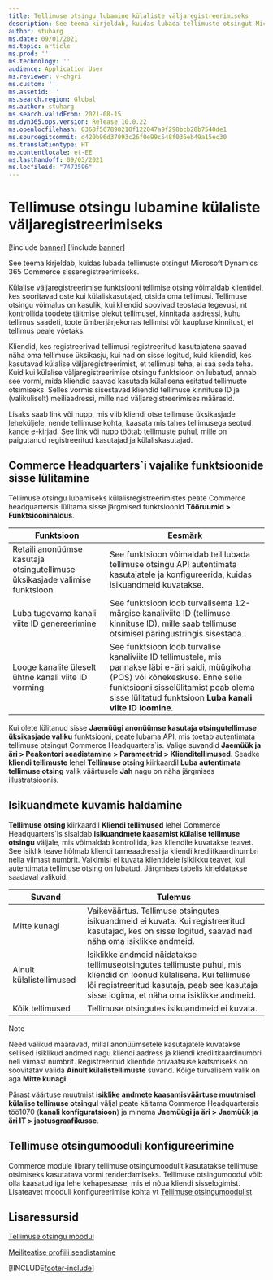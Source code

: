 ```yaml
---
title: Tellimuse otsingu lubamine külaliste väljaregistreerimiseks
description: See teema kirjeldab, kuidas lubada tellimuste otsingut Microsoft Dynamics 365 Commerce sisseregistreerimiseks.
author: stuharg
ms.date: 09/01/2021
ms.topic: article
ms.prod: ''
ms.technology: ''
audience: Application User
ms.reviewer: v-chgri
ms.custom: ''
ms.assetid: ''
ms.search.region: Global
ms.author: stuharg
ms.search.validFrom: 2021-08-15
ms.dyn365.ops.version: Release 10.0.22
ms.openlocfilehash: 0368f567898210f122047a9f298bcb28b7540de1
ms.sourcegitcommit: d420b96d37093c26f0e99c548f036eb49a15ec30
ms.translationtype: HT
ms.contentlocale: et-EE
ms.lasthandoff: 09/03/2021
ms.locfileid: "7472596"
---
```

# <a name="enable-order-lookup-for-guest-checkouts"></a>Tellimuse otsingu lubamine külaliste väljaregistreerimiseks

[!include [banner](includes/banner.md)]
[!include [banner](includes/preview-banner.md)]

See teema kirjeldab, kuidas lubada tellimuste otsingut Microsoft Dynamics 365 Commerce sisseregistreerimiseks.

Külalise väljaregistreerimise funktsiooni tellimise otsing võimaldab klientidel, kes sooritavad oste kui külaliskasutajad, otsida oma tellimusi. Tellimuse otsingu võimalus on kasulik, kui kliendid soovivad teostada tegevusi, nt kontrollida toodete täitmise olekut tellimusel, kinnitada aadressi, kuhu tellimus saadeti, toote ümberjärjekorras tellimist või kaupluse kinnitust, et tellimus peale võetaks.

Kliendid, kes registreerivad tellimusi registreeritud kasutajatena saavad näha oma tellimuse üksikasju, kui nad on sisse logitud, kuid kliendid, kes kasutavad külalise väljaregistreerimist, et tellimusi teha, ei saa seda teha. Kuid kui külalise väljaregistreerimise otsingu funktsioon on lubatud, annab see vormi, mida kliendid saavad kasutada külalisena esitatud tellimuste otsimiseks. Selles vormis sisestavad kliendid tellimuse kinnituse ID ja (valikuliselt) meiliaadressi, mille nad väljaregistreerimises määrasid.

Lisaks saab link või nupp, mis viib kliendi otse tellimuse üksikasjade leheküljele, nende tellimuse kohta, kaasata mis tahes tellimusega seotud kande e-kirjad. See link või nupp töötab tellimuste puhul, mille on paigutanud registreeritud kasutajad ja külaliskasutajad.

## <a name="turn-on-necessary-features-in-commerce-headquarters"></a>Commerce Headquarters`i vajalike funktsioonide sisse lülitamine

Tellimuse otsingu lubamiseks külalisregistreerimistes peate Commerce headquartersis lülitama sisse järgmised funktsioonid **Tööruumid \> Funktsioonihaldus**.

| Funktsioon | Eesmärk |
|---------|---------|
| Retaili anonüümse kasutaja otsingutellimuse üksikasjade valimise funktsioon | See funktsioon võimaldab teil lubada tellimuse otsingu API autentimata kasutajatele ja konfigureerida, kuidas isikuandmeid kuvatakse. |
| Luba tugevama kanali viite ID genereerimine | See funktsioon loob turvalisema 12-märgise kanaliviite ID (tellimuse kinnituse ID), mille saab tellimuse otsimisel päringustringis sisestada. |
| Looge kanalite üleselt ühtne kanali viite ID vorming | See funktsioon loob turvalise kanaliviite ID tellimustele, mis pannakse läbi e-äri saidi, müügikoha (POS) või kõnekeskuse. Enne selle funktsiooni sisselülitamist peab olema sisse lülitatud funktsioon **Luba kanali viite ID loomine**. |

Kui olete lülitanud sisse **Jaemüügi anonüümse kasutaja otsingutellimuse üksikasjade valiku** funktsiooni, peate lubama API, mis toetab autentimata tellimuse otsingut Commerce Headquarters`is. Valige suvandid **Jaemüük ja äri \> Peakontori seadistamine \> Parameetrid \> Klienditellimused**. Seadke **kliendi tellimuste** lehel **Tellimuse otsing** kiirkaardil **Luba autentimata tellimuse otsing** valik väärtusele **Jah** nagu on näha järgmises illustratsioonis.

## <a name="manage-the-display-of-personal-data"></a>Isikuandmete kuvamis haldamine

**Tellimuse otsing** kiirkaardil **Kliendi tellimused** lehel Commerce Headquarters`is sisaldab **isikuandmete kaasamist külalise tellimuse otsingu** väljale, mis võimaldab kontrollida, kas kliendile kuvatakse teavet. See isiklik teave hõlmab kliendi tarneaadressi ja kliendi krediitkaardinumbri nelja viimast numbrit. Vaikimisi ei kuvata klientidele isiklikku teavet, kui autentimata tellimuse otsing on lubatud. Järgmises tabelis kirjeldatakse saadaval valikuid.

| Suvand | Tulemus |
|--------|--------|
| Mitte kunagi | Vaikeväärtus. Tellimuse otsingutes isikuandmeid ei kuvata. Kui registreeritud kasutajad, kes on sisse logitud, saavad nad näha oma isiklikke andmeid. |
| Ainult külalistellimused | Isiklikke andmeid näidatakse tellimuseotsingutes tellimuste puhul, mis kliendid on loonud külalisena. Kui tellimuse lõi registreeritud kasutaja, peab see kasutaja sisse logima, et näha oma isiklikke andmeid. |
| Kõik tellimused | Tellimuse otsingutes isikuandmeid ei kuvata. |

> [!NOTE]
> Need valikud määravad, millal anonüümsetele kasutajatele kuvatakse sellised isiklikud andmed nagu kliendi aadress ja kliendi krediitkaardinumbri neli viimast numbrit. Registreeritud klientide privaatsuse kaitsmiseks on soovitatav valida **Ainult külalistellimuste** suvand. Kõige turvalisem valik on aga **Mitte kunagi**.

Pärast väärtuse muutmist **isiklike andmete kaasamisväärtuse muutmisel külalise tellimuse otsingul** väljal peate käitama Commerce Headquartersis töö1070 (**kanali konfiguratsioon**) ja minema **Jaemüügi ja äri \> Jaemüük ja äri IT \> jaotusgraafikusse**.

## <a name="configure-the-order-lookup-module"></a>Tellimuse otsingumooduli konfigureerimine

Commerce module library tellimuse otsingumoodulit kasutatakse tellimuse otsimiseks kasutatava vormi renderdamiseks. Tellimuse otsingumoodul võib olla kaasatud iga lehe kehapesasse, mis ei nõua kliendi sisselogimist. Lisateavet mooduli konfigureerimise kohta vt [Tellimuse otsingumoodulist](order-lookup-module.md).

## <a name="additional-resources"></a>Lisaressursid

[Tellimuse otsingu moodul](order-lookup-module.md)

[Meiliteatise profiili seadistamine](email-notification-profiles.md)

[!INCLUDE[footer-include](../includes/footer-banner.md)]
